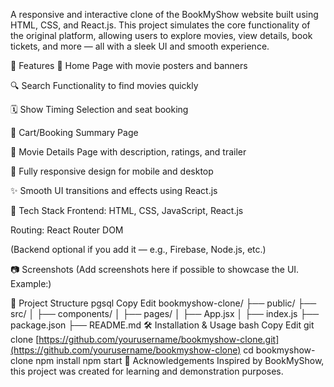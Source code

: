 A responsive and interactive clone of the BookMyShow website built using HTML, CSS, and React.js. This project simulates the core functionality of the original platform, allowing users to explore movies, view details, book tickets, and more — all with a sleek UI and smooth experience.

🚀 Features 🎥 Home Page with movie posters and banners

🔍 Search Functionality to find movies quickly

🗓️ Show Timing Selection and seat booking

🛒 Cart/Booking Summary Page

🎫 Movie Details Page with description, ratings, and trailer

📱 Fully responsive design for mobile and desktop

✨ Smooth UI transitions and effects using React.js

🔧 Tech Stack Frontend: HTML, CSS, JavaScript, React.js

Routing: React Router DOM

(Backend optional if you add it — e.g., Firebase, Node.js, etc.)

📷 Screenshots (Add screenshots here if possible to showcase the UI. Example:)

📁 Project Structure pgsql Copy Edit bookmyshow-clone/ ├── public/ ├── src/ │ ├── components/ │ ├── pages/ │ ├── App.jsx │ ├── index.js ├── package.json ├── README.md 🛠️ Installation & Usage bash Copy Edit git clone [https://github.com/yourusername/bookmyshow-clone.git](https://github.com/yourusername/bookmyshow-clone) cd bookmyshow-clone npm install npm start 🙌 Acknowledgements Inspired by BookMyShow, this project was created for learning and demonstration purposes.
